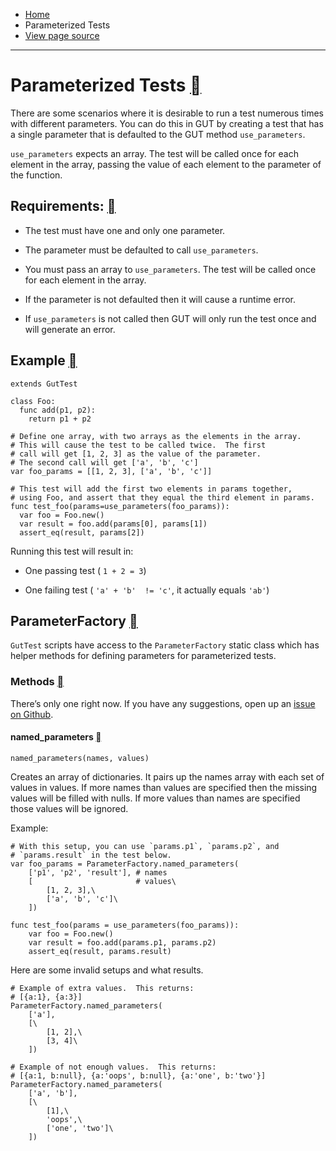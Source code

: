 - [Home](https://gut.readthedocs.io/en/latest/index.html)
- Parameterized Tests
- [View page source](https://gut.readthedocs.io/en/latest/_sources/Parameterized-Tests.md.txt)

* * *

# Parameterized Tests [](https://gut.readthedocs.io/en/latest/Parameterized-Tests.html\#parameterized-tests "Permalink to this heading")

There are some scenarios where it is desirable to run a test numerous times with different parameters. You can do this in GUT by creating a test that has a single parameter that is defaulted to the GUT method `use_parameters`.

`use_parameters` expects an array. The test will be called once for each element in the array, passing the value of each element to the parameter of the function.

## Requirements: [](https://gut.readthedocs.io/en/latest/Parameterized-Tests.html\#requirements "Permalink to this heading")

- The test must have one and only one parameter.

- The parameter must be defaulted to call `use_parameters`.

- You must pass an array to `use_parameters`. The test will be called once for each element in the array.

- If the parameter is not defaulted then it will cause a runtime error.

- If `use_parameters` is not called then GUT will only run the test once and will generate an error.


## Example [](https://gut.readthedocs.io/en/latest/Parameterized-Tests.html\#example "Permalink to this heading")

```
extends GutTest

class Foo:
  func add(p1, p2):
    return p1 + p2

# Define one array, with two arrays as the elements in the array.
# This will cause the test to be called twice.  The first
# call will get [1, 2, 3] as the value of the parameter.
# The second call will get ['a', 'b', 'c']
var foo_params = [[1, 2, 3], ['a', 'b', 'c']]

# This test will add the first two elements in params together,
# using Foo, and assert that they equal the third element in params.
func test_foo(params=use_parameters(foo_params)):
  var foo = Foo.new()
  var result = foo.add(params[0], params[1])
  assert_eq(result, params[2])

```

Running this test will result in:

- One passing test ( `1 + 2 = 3`)

- One failing test ( `'a' + 'b'  != 'c'`, it actually equals `'ab'`)


## ParameterFactory [](https://gut.readthedocs.io/en/latest/Parameterized-Tests.html\#parameterfactory "Permalink to this heading")

`GutTest` scripts have access to the `ParameterFactory` static class which has helper methods for defining parameters for parameterized tests.

### Methods [](https://gut.readthedocs.io/en/latest/Parameterized-Tests.html\#methods "Permalink to this heading")

There’s only one right now. If you have any suggestions, open up an [issue on Github](https://github.com/bitwes/Gut/issues).

#### named\_parameters [](https://gut.readthedocs.io/en/latest/Parameterized-Tests.html\#named-parameters "Permalink to this heading")

`named_parameters(names, values)`

Creates an array of dictionaries. It pairs up the names array with each set of values in values. If more names than values are specified then the missing values will be filled with nulls. If more values than names are specified those values will be ignored.

Example:

```
# With this setup, you can use `params.p1`, `params.p2`, and
# `params.result` in the test below.
var foo_params = ParameterFactory.named_parameters(
    ['p1', 'p2', 'result'], # names
    [                       # values\
        [1, 2, 3],\
        ['a', 'b', 'c']\
    ])

func test_foo(params = use_parameters(foo_params)):
    var foo = Foo.new()
    var result = foo.add(params.p1, params.p2)
    assert_eq(result, params.result)

```

Here are some invalid setups and what results.

```
# Example of extra values.  This returns:
# [{a:1}, {a:3}]
ParameterFactory.named_parameters(
    ['a'],
    [\
        [1, 2],\
        [3, 4]\
    ])

# Example of not enough values.  This returns:
# [{a:1, b:null}, {a:'oops', b:null}, {a:'one', b:'two'}]
ParameterFactory.named_parameters(
    ['a', 'b'],
    [\
        [1],\
        'oops',\
        ['one', 'two']\
    ])

```